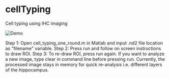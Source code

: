 # cellTyping

Cell typing using IHC imaging

![Demo](https://github.com/evarol/cellTyping/blob/master/demo.png)


Step 1: Open cell_typing_one_round.m in Matlab and input .nd2 file location as "filename" variable.
Step 2: Press run and follow on screen instructions to draw ROI.
Step 3: To re-draw ROI, press run again. If you want to analyze a new image, type clear in command line before pressing run. Currently, the processed image stays in memory for quick re-analysis i.e. different layers of the hippocampus.
